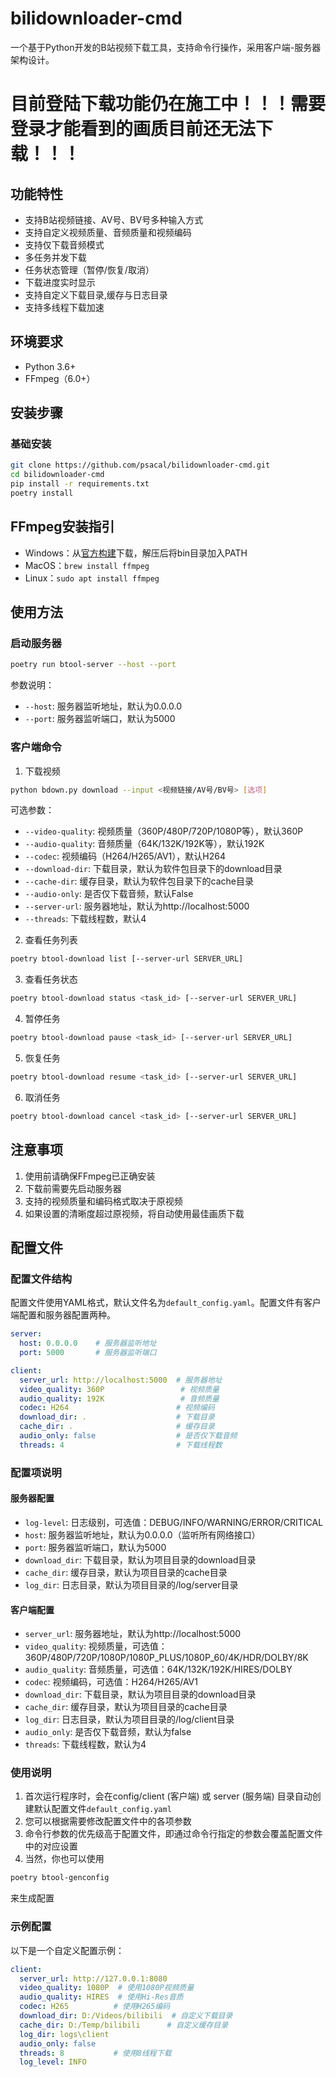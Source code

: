 # bilidownloader-cmd

一个基于Python开发的B站视频下载工具，支持命令行操作，采用客户端-服务器架构设计。

# 目前登陆下载功能仍在施工中！！！需要登录才能看到的画质目前还无法下载！！！

## 功能特性

- 支持B站视频链接、AV号、BV号多种输入方式
- 支持自定义视频质量、音频质量和视频编码
- 支持仅下载音频模式
- 多任务并发下载
- 任务状态管理（暂停/恢复/取消）
- 下载进度实时显示
- 支持自定义下载目录,缓存与日志目录
- 支持多线程下载加速

## 环境要求

- Python 3.6+
- FFmpeg（6.0+）

## 安装步骤
### 基础安装
```bash
git clone https://github.com/psacal/bilidownloader-cmd.git
cd bilidownloader-cmd
pip install -r requirements.txt
poetry install
```

## FFmpeg安装指引
- Windows：从[官方构建](https://www.gyan.dev/ffmpeg/builds/)下载，解压后将bin目录加入PATH
- MacOS：`brew install ffmpeg`
- Linux：`sudo apt install ffmpeg`

## 使用方法

### 启动服务器

```bash
poetry run btool-server --host --port
```

参数说明：
- `--host`: 服务器监听地址，默认为0.0.0.0
- `--port`: 服务器监听端口，默认为5000

### 客户端命令

1. 下载视频
```bash
python bdown.py download --input <视频链接/AV号/BV号> [选项]
```

可选参数：
- `--video-quality`: 视频质量（360P/480P/720P/1080P等），默认360P
- `--audio-quality`: 音频质量（64K/132K/192K等），默认192K
- `--codec`: 视频编码（H264/H265/AV1），默认H264
- `--download-dir`: 下载目录，默认为软件包目录下的download目录
- `--cache-dir`: 缓存目录，默认为软件包目录下的cache目录
- `--audio-only`: 是否仅下载音频，默认False
- `--server-url`: 服务器地址，默认为http://localhost:5000
- `--threads`: 下载线程数，默认4

2. 查看任务列表
```bash
poetry btool-download list [--server-url SERVER_URL]
```

3. 查看任务状态
```bash
poetry btool-download status <task_id> [--server-url SERVER_URL]
```

4. 暂停任务
```bash
poetry btool-download pause <task_id> [--server-url SERVER_URL]
```

5. 恢复任务
```bash
poetry btool-download resume <task_id> [--server-url SERVER_URL]
```

6. 取消任务
```bash
poetry btool-download cancel <task_id> [--server-url SERVER_URL]
```


## 注意事项

1. 使用前请确保FFmpeg已正确安装
2. 下载前需要先启动服务器
3. 支持的视频质量和编码格式取决于原视频
4. 如果设置的清晰度超过原视频，将自动使用最佳画质下载

## 配置文件

### 配置文件结构

配置文件使用YAML格式，默认文件名为`default_config.yaml`。配置文件有客户端配置和服务器配置两种。

```yaml
server:
  host: 0.0.0.0    # 服务器监听地址
  port: 5000       # 服务器监听端口

client:
  server_url: http://localhost:5000  # 服务器地址
  video_quality: 360P                 # 视频质量
  audio_quality: 192K                 # 音频质量
  codec: H264                        # 视频编码
  download_dir: .                    # 下载目录
  cache_dir: .                       # 缓存目录
  audio_only: false                  # 是否仅下载音频
  threads: 4                         # 下载线程数
```

### 配置项说明

#### 服务器配置
- `log-level`: 日志级别，可选值：DEBUG/INFO/WARNING/ERROR/CRITICAL
- `host`: 服务器监听地址，默认为0.0.0.0（监听所有网络接口）
- `port`: 服务器监听端口，默认为5000
- `download_dir`: 下载目录，默认为项目目录的download目录
- `cache_dir`: 缓存目录，默认为项目目录的cache目录
- `log_dir`: 日志目录，默认为项目目录的/log/server目录

#### 客户端配置
- `server_url`: 服务器地址，默认为http://localhost:5000
- `video_quality`: 视频质量，可选值：360P/480P/720P/1080P/1080P_PLUS/1080P_60/4K/HDR/DOLBY/8K
- `audio_quality`: 音频质量，可选值：64K/132K/192K/HIRES/DOLBY
- `codec`: 视频编码，可选值：H264/H265/AV1
- `download_dir`: 下载目录，默认为项目目录的download目录
- `cache_dir`: 缓存目录，默认为项目目录的cache目录
- `log_dir`: 日志目录，默认为项目目录的/log/client目录
- `audio_only`: 是否仅下载音频，默认为false
- `threads`: 下载线程数，默认为4

### 使用说明

1. 首次运行程序时，会在config/client (客户端) 或 server (服务端) 目录自动创建默认配置文件`default_config.yaml`
2. 您可以根据需要修改配置文件中的各项参数
3. 命令行参数的优先级高于配置文件，即通过命令行指定的参数会覆盖配置文件中的对应设置
4. 当然，你也可以使用
```bash
poetry btool-genconfig
```
来生成配置
### 示例配置

以下是一个自定义配置示例：

```yaml
client:
  server_url: http://127.0.0.1:8080
  video_quality: 1080P  # 使用1080P视频质量
  audio_quality: HIRES  # 使用Hi-Res音质
  codec: H265          # 使用H265编码
  download_dir: D:/Videos/bilibili  # 自定义下载目录
  cache_dir: D:/Temp/bilibili      # 自定义缓存目录
  log_dir: logs\client
  audio_only: false
  threads: 8           # 使用8线程下载
  log_level: INFO
```